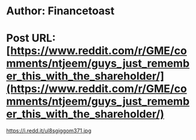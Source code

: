 # Author: Financetoast
# Post URL: [https://www.reddit.com/r/GME/comments/ntjeem/guys_just_remember_this_with_the_shareholder/](https://www.reddit.com/r/GME/comments/ntjeem/guys_just_remember_this_with_the_shareholder/)


https://i.redd.it/ul8sgiggom371.jpg